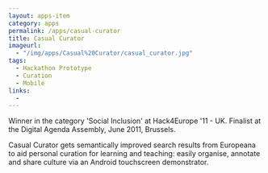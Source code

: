 ```yaml
---
layout: apps-item
category: apps
permalink: /apps/casual-curator
title: Casual Curator
imageurl:
  - "/img/apps/Casual%20Curator/casual_curator.jpg"
tags:
  - Hackathon Prototype
  - Curation
  - Mobile
links:
  - 
---
```


Winner in the category 'Social Inclusion' at Hack4Europe '11 - UK. Finalist at the Digital Agenda Assembly, June 2011, Brussels.

Casual Curator gets semantically improved search results from Europeana to aid personal curation for learning and teaching: easily organise, annotate and share culture via an Android touchscreen demonstrator. 



